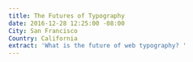 ```yaml
---
title: The Futures of Typography
date: 2016-12-28 12:25:00 -08:00
City: San Francisco
Country: California
extract: 'What is the future of web typography? '
---
```


